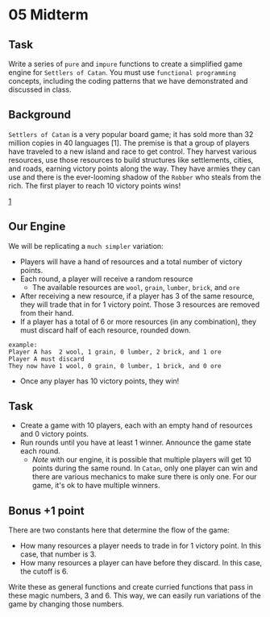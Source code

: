 # 05 Midterm

## Task

Write a series of `pure` and `impure` functions to create a simplified game engine for `Settlers of Catan`. You must use `functional programming` concepts, including the coding patterns that we have demonstrated and discussed in class.

## Background

`Settlers of Catan` is a very popular board game; it has sold more than 32 million copies in 40 languages [1]. The premise is that a group of players have traveled to a new island and race to get control. They harvest various resources, use those resources to build structures like settlements, cities, and roads, earning victory points along the way. They have armies they can use and there is the ever-looming shadow of the `Robber` who steals from the rich. The first player to reach 10 victory points wins!

[1](https://www.npr.org/2020/08/07/897271885/)

## Our Engine

We will be replicating a `much simpler` variation:
- Players will have a hand of resources and a total number of victory points.
- Each round, a player will receive a random resource
  - The available resources are `wool`, `grain`, `lumber`, `brick`, and `ore`
- After receiving a new resource, if a player has 3 of the same resource, they will trade that in for 1 victory point. Those 3 resources are removed from their hand.
- If a player has a total of 6 or more resources (in any combination), they must discard half of each resource, rounded down.

```
example:
Player A has  2 wool, 1 grain, 0 lumber, 2 brick, and 1 ore
Player A must discard
They now have 1 wool, 0 grain, 0 lumber, 1 brick, and 0 ore
```

- Once any player has 10 victory points, they win!

## Task

- Create a game with 10 players, each with an empty hand of resources and 0 victory points.
- Run rounds until you have at least 1 winner. Announce the game state each round.
  - *Note* with our engine, it is possible that multiple players will get 10 points during the same round. In `Catan`, only one player can win and there are various mechanics to make sure there is only one. For our game, it's ok to have multiple winners.

## Bonus +1 point

There are two constants here that determine the flow of the game:
- How many resources a player needs to trade in for 1 victory point. In this case, that number is 3.
- How many resources a player can have before they discard. In this case, the cutoff is 6.

Write these as general functions and create curried functions that pass in these magic numbers, 3 and 6. This way, we can easily run variations of the game by changing those numbers.
